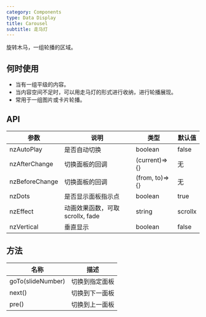 ```yaml
---
category: Components
type: Data Display
title: Carousel
subtitle: 走马灯
---
```


旋转木马，一组轮播的区域。

## 何时使用

- 当有一组平级的内容。
- 当内容空间不足时，可以用走马灯的形式进行收纳，进行轮播展现。
- 常用于一组图片或卡片轮播。

## API

| 参数 | 说明 | 类型 | 默认值 |
| --- | --- | --- | --- |
| nzAutoPlay | 是否自动切换 | boolean | false |
| nzAfterChange | 切换面板的回调 | (current)=>{} | 无 |
| nzBeforeChange | 切换面板的回调 | (from, to)=>{} | 无 |
| nzDots | 是否显示面板指示点 | boolean | true |
| nzEffect | 动画效果函数，可取 scrollx, fade | string | scrollx |
| nzVertical | 垂直显示 | boolean | false |

## 方法

| 名称 | 描述 |
| --- | --- |
| goTo(slideNumber) | 切换到指定面板 |
| next() | 切换到下一面板 |
| pre() | 切换到上一面板 |

